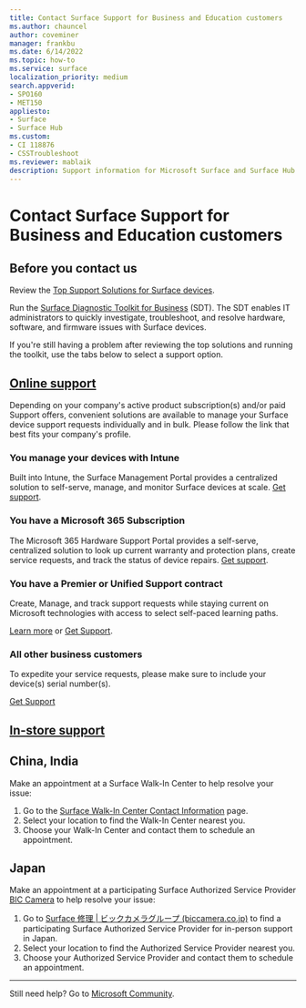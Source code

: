 ```yaml
---
title: Contact Surface Support for Business and Education customers
ms.author: chauncel
author: coveminer
manager: frankbu
ms.date: 6/14/2022
ms.topic: how-to
ms.service: surface
localization_priority: medium
search.appverid:
- SPO160
- MET150
appliesto:
- Surface
- Surface Hub
ms.custom: 
- CI 118876
- CSSTroubleshoot 
ms.reviewer: mablaik
description: Support information for Microsoft Surface and Surface Hub products.
---
```


# Contact Surface Support for Business and Education customers

## Before you contact us  

Review the [Top Support Solutions for Surface devices](/surface/support-solutions-surface).

Run the [Surface Diagnostic Toolkit for Business](surface-diagnostic-toolkit-business.md) (SDT). The SDT enables IT administrators to quickly investigate, troubleshoot, and resolve hardware, software, and firmware issues with Surface devices.

If you're still having a problem after reviewing the top solutions and running the toolkit, use the tabs below to select a support option.

## [Online support](#tab/online)

Depending on your company's active product subscription(s) and/or paid Support offers, convenient solutions are available to manage your Surface device support requests individually and in bulk. Please follow the link that best fits your company's profile.

### You manage your devices with Intune

Built into Intune, the Surface Management Portal provides a centralized solution to self-serve, manage, and monitor Surface devices at scale. [Get support](/surface/surface-management-portal).

### You have a Microsoft 365 Subscription

The Microsoft 365 Hardware Support Portal provides a self-serve, centralized solution to look up current warranty and protection plans, create service requests, and track the status of device repairs. [Get support](/surface/self-serve-warranty-service).

### You have a Premier or Unified Support contract

Create, Manage, and track support requests while staying current on Microsoft technologies with access to select self-paced learning paths.

[Learn more](/services-hub/unified/support/) or [Get Support](https://serviceshub.microsoft.com/support/create).

### All other business customers

To expedite your service requests, please make sure to include your device(s) serial number(s).

[Get Support](https://support.serviceshub.microsoft.com/supportforbusiness)

## [In-store support](#tab/instore)

## China, India

Make an appointment at a Surface Walk-In Center to help resolve your issue:

1. Go to the [Surface Walk-In Center Contact Information](https://support.microsoft.com/help/4498593/find-surface-walk-in-center-contact-information) page.
2. Select your location to find the Walk-In Center nearest you.  
3. Choose your Walk-In Center and contact them to schedule an appointment.

## Japan

Make an appointment at a participating Surface Authorized Service Provider [BIC Camera](https://www.biccamera.co.jp/support/surface_repair/) to help resolve your issue:

1. Go to [Surface 修理 | ビックカメラグループ (biccamera.co.jp)](https://www.biccamera.co.jp/support/surface_repair/apply/#shops) to find a participating Surface Authorized Service Provider for in-person support in Japan.
2. Select your location to find the Authorized Service Provider nearest you.
3. Choose your Authorized Service Provider and contact them to schedule an appointment.

---

Still need help? Go to [Microsoft Community](https://answers.microsoft.com/).
